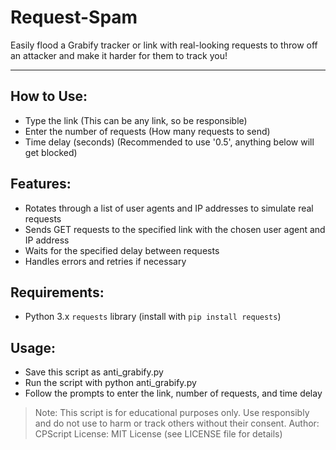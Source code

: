 # Request-Spam
Easily flood a Grabify tracker or link with real-looking requests to throw off an attacker and make it harder for them to track you!

---

## How to Use:
* Type the link (This can be any link, so be responsible)
* Enter the number of requests (How many requests to send)
* Time delay (seconds) (Recommended to use '0.5', anything below will get blocked)

## Features:
* Rotates through a list of user agents and IP addresses to simulate real requests
* Sends GET requests to the specified link with the chosen user agent and IP address
* Waits for the specified delay between requests
* Handles errors and retries if necessary

## Requirements:
* Python 3.x
`requests` library (install with `pip install requests`)

## Usage:
* Save this script as anti_grabify.py
* Run the script with python anti_grabify.py
* Follow the prompts to enter the link, number of requests, and time delay


> Note: This script is for educational purposes only. Use responsibly and do not use to harm or track others without their consent.
> Author: CPScript
> License: MIT License (see LICENSE file for details)
